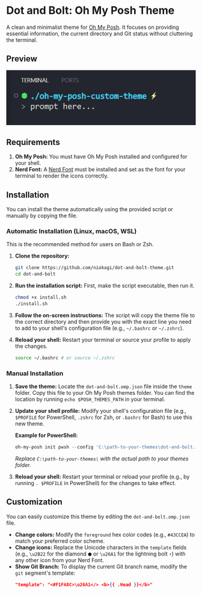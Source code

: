 # Dot and Bolt: Oh My Posh Theme

A clean and minimalist theme for [Oh My Posh](https://ohmyposh.dev/). It focuses on providing essential information, the current directory and Git status without cluttering the terminal.

## Preview

![Project Preview](./preview/preview.png)

## Requirements

1.  **Oh My Posh:** You must have Oh My Posh installed and configured for your shell.
2.  **Nerd Font:** A [Nerd Font](https://www.nerdfonts.com/) must be installed and set as the font for your terminal to render the icons correctly.

## Installation

You can install the theme automatically using the provided script or manually by copying the file.

### Automatic Installation (Linux, macOS, WSL)

This is the recommended method for users on Bash or Zsh.

1.  **Clone the repository:**

    ```bash
    git clone https://github.com/niokagi/dot-and-bolt-theme.git
    cd dot-and-bolt
    ```

2.  **Run the installation script:**
    First, make the script executable, then run it.

    ```bash
    chmod +x install.sh
    ./install.sh
    ```

3.  **Follow the on-screen instructions:**
    The script will copy the theme file to the correct directory and then provide you with the exact line you need to add to your shell's configuration file (e.g., `~/.bashrc` or `~/.zshrc`).

4.  **Reload your shell:**
    Restart your terminal or source your profile to apply the changes.
    ```bash
    source ~/.bashrc # or source ~/.zshrc
    ```

### Manual Installation

1.  **Save the theme:**
    Locate the `dot-and-bolt.omp.json` file inside the `theme` folder. Copy this file to your Oh My Posh themes folder. You can find the location by running `echo $POSH_THEMES_PATH` in your terminal.

2.  **Update your shell profile:**
    Modify your shell's configuration file (e.g., `$PROFILE` for PowerShell, `.zshrc` for Zsh, or `.bashrc` for Bash) to use this new theme.

    **Example for PowerShell:**

    ```powershell
    oh-my-posh init pwsh --config 'C:\path-to-your-themes\dot-and-bolt.omp.json' | Invoke-Expression
    ```

    _Replace `C:\path-to-your-themes\` with the actual path to your themes folder._

3.  **Reload your shell:**
    Restart your terminal or reload your profile (e.g., by running `. $PROFILE` in PowerShell) for the changes to take effect.

## Customization

You can easily customize this theme by editing the `dot-and-bolt.omp.json` file.

- **Change colors:** Modify the `foreground` hex color codes (e.g., `#43CCEA`) to match your preferred color scheme.
- **Change icons:** Replace the Unicode characters in the `template` fields (e.g., `\u2B22` for the diamond `⬢` or `\u26A1` for the lightning bolt `⚡`) with any other icon from your Nerd Font.
- **Show Git Branch:** To display the current Git branch name, modify the `git` segment's template:
  ```json
  "template": "<#F1FA8C>\u26A1</> <b>{{ .Head }}</b>"
  ```
